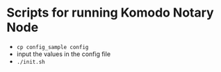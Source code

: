 # Scripts for running Komodo Notary Node

- `cp config_sample config`
- input the values in the config file
- `./init.sh`